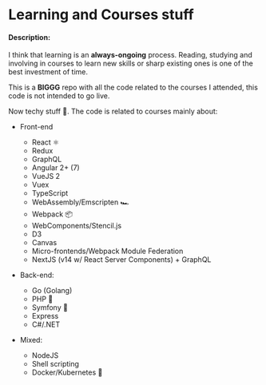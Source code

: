 # Learning and Courses stuff

#### Description:

I think that learning is an **always-ongoing** process. Reading, studying and involving in courses to learn new skills or sharp existing ones is one of the best investment of time.

This is a **BIGGG** repo with all the code related to the courses I attended, this code is not intended to go live.

Now techy stuff 👾. The code is related to courses mainly about:

-   Front-end

    -   React ⚛️
    -   Redux
    -   GraphQL
    -   Angular 2+ (7)
    -   VueJS 2
    -   Vuex
    -   TypeScript
    -   WebAssembly/Emscripten 🏎
    -   Webpack 📦
    -   WebComponents/Stencil.js
    -   D3
    -   Canvas
    -   Micro-frontends/Webpack Module Federation
    -   NextJS (v14 w/ React Server Components) + GraphQL

-   Back-end:

    -   Go (Golang)
    -   PHP 🐘
    -   Symfony 🎼
    -   Express
    -   C#/.NET

-   Mixed:
    -   NodeJS
    -   Shell scripting
    -   Docker/Kubernetes 🐳
